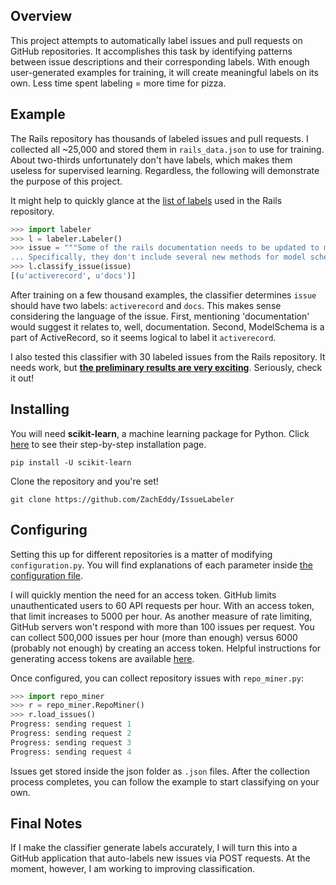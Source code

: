 ## Overview
This project attempts to automatically label issues and pull requests on GitHub repositories. It accomplishes this task by identifying patterns between issue descriptions and their corresponding labels. With enough user-generated examples for training, it will create meaningful labels on its own. Less time spent labeling = more time for pizza.

## Example
The Rails repository has thousands of labeled issues and pull requests. I collected all ~25,000 and stored them in `rails_data.json` to use for training. About two-thirds unfortunately don't have labels, which makes them useless for supervised learning. Regardless, the following will demonstrate the purpose of this project.

It might help to quickly glance at the [list of labels](https://github.com/rails/rails/labels) used in the Rails repository.

```python
>>> import labeler
>>> l = labeler.Labeler()
>>> issue = """Some of the rails documentation needs to be updated to match version 4.2.7.1.
... Specifically, they don't include several new methods for model schema"""
>>> l.classify_issue(issue)
[(u'activerecord', u'docs')]
```

After training on a few thousand examples, the classifier determines `issue` should have two labels: `activerecord` and `docs`. This makes sense considering the language of the issue. First, mentioning 'documentation' would suggest it relates to, well, documentation. Second, ModelSchema is a part of ActiveRecord, so it seems logical to label it `activerecord`.

I also tested this classifier with 30 labeled issues from the Rails repository. It needs work, but [**the preliminary results are very exciting**](http://chopapp.com/#5a3xiqo0). Seriously, check it out!

## Installing
You will need **scikit-learn**, a machine learning package for Python. Click [here](http://scikit-learn.org/stable/install.html) to see their step-by-step installation page.

    pip install -U scikit-learn

Clone the repository and you're set!

    git clone https://github.com/ZachEddy/IssueLabeler

## Configuring
Setting this up for different repositories is a matter of modifying `configuration.py`. You will find explanations of each parameter inside [the configuration file](https://github.com/ZachEddy/IssueLabeler/blob/master/configuration.py).

I will quickly mention the need for an access token. GitHub limits unauthenticated users to 60 API requests per hour. With an access token, that limit increases to 5000 per hour. As another measure of rate limiting, GitHub servers won't respond with more than 100 issues per request. You can collect 500,000 issues per hour (more than enough) versus 6000 (probably not enough) by creating an access token. Helpful instructions for generating access tokens are available [here](https://help.github.com/articles/creating-an-access-token-for-command-line-use/).

Once configured, you can collect repository issues with `repo_miner.py`:

```python
>>> import repo_miner
>>> r = repo_miner.RepoMiner()
>>> r.load_issues()
Progress: sending request 1
Progress: sending request 2
Progress: sending request 3
Progress: sending request 4
```

Issues get stored inside the json folder as `.json` files. After the collection process completes, you can follow the example to start classifying on your own.

## Final Notes
If I make the classifier generate labels accurately, I will turn this into a GitHub application that auto-labels new issues via POST requests. At the moment, however, I am working to improving classification.